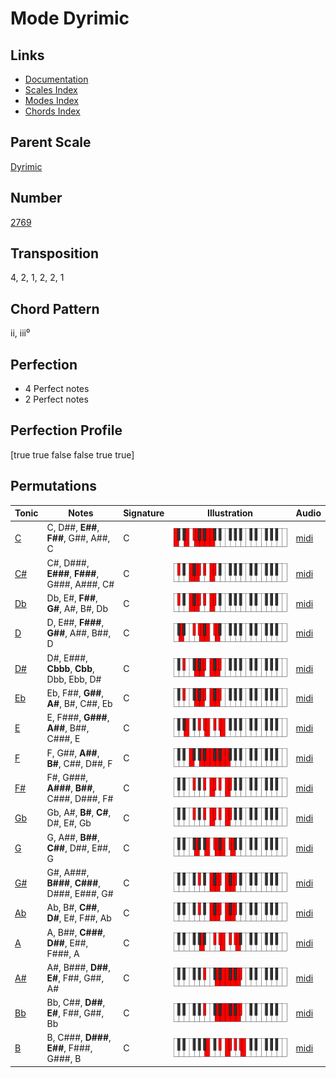 # Mode Dyrimic

## Links

- [Documentation](README.md)
- [Scales Index](Scales.md)
- [Modes Index](Modes.md)
- [Chords Index](Chords.md)

## Parent Scale

[Dyrimic](ScaleDyrimic.md)

## Number

[2769](https://ianring.com/musictheory/scales/2769)

## Transposition

4, 2, 1, 2, 2, 1

## Chord Pattern

ii, iii⁰

## Perfection

- 4 Perfect notes
- 2 Perfect notes

## Perfection Profile

[true true false false true true]

## Permutations

| Tonic | Notes | Signature | Illustration | Audio |
|-------|-------|-----------|--------------|-------|
| [C](ModeCNaturalDyrimic.md) | C, D##, **E##**, **F##**, G##, A##, C | C | ![CNaturalDyrimic](ModeCNaturalDyrimic.png) | [midi](https://github.com/edipermadi/music/blob/main/docs/ModeCNaturalDyrimic.mid?raw=true) |
| [C#](ModeCSharpDyrimic.md) | C#, D###, **E###**, **F###**, G###, A###, C# | C | ![CSharpDyrimic](ModeCSharpDyrimic.png) | [midi](https://github.com/edipermadi/music/blob/main/docs/ModeCSharpDyrimic.mid?raw=true) |
| [Db](ModeDFlatDyrimic.md) | Db, E#, **F##**, **G#**, A#, B#, Db | C | ![DFlatDyrimic](ModeDFlatDyrimic.png) | [midi](https://github.com/edipermadi/music/blob/main/docs/ModeDFlatDyrimic.mid?raw=true) |
| [D](ModeDNaturalDyrimic.md) | D, E##, **F###**, **G##**, A##, B##, D | C | ![DNaturalDyrimic](ModeDNaturalDyrimic.png) | [midi](https://github.com/edipermadi/music/blob/main/docs/ModeDNaturalDyrimic.mid?raw=true) |
| [D#](ModeDSharpDyrimic.md) | D#, E###, **Cbbb**, **Cbb**, Dbb, Ebb, D# | C | ![DSharpDyrimic](ModeDSharpDyrimic.png) | [midi](https://github.com/edipermadi/music/blob/main/docs/ModeDSharpDyrimic.mid?raw=true) |
| [Eb](ModeEFlatDyrimic.md) | Eb, F##, **G##**, **A#**, B#, C##, Eb | C | ![EFlatDyrimic](ModeEFlatDyrimic.png) | [midi](https://github.com/edipermadi/music/blob/main/docs/ModeEFlatDyrimic.mid?raw=true) |
| [E](ModeENaturalDyrimic.md) | E, F###, **G###**, **A##**, B##, C###, E | C | ![ENaturalDyrimic](ModeENaturalDyrimic.png) | [midi](https://github.com/edipermadi/music/blob/main/docs/ModeENaturalDyrimic.mid?raw=true) |
| [F](ModeFNaturalDyrimic.md) | F, G##, **A##**, **B#**, C##, D##, F | C | ![FNaturalDyrimic](ModeFNaturalDyrimic.png) | [midi](https://github.com/edipermadi/music/blob/main/docs/ModeFNaturalDyrimic.mid?raw=true) |
| [F#](ModeFSharpDyrimic.md) | F#, G###, **A###**, **B##**, C###, D###, F# | C | ![FSharpDyrimic](ModeFSharpDyrimic.png) | [midi](https://github.com/edipermadi/music/blob/main/docs/ModeFSharpDyrimic.mid?raw=true) |
| [Gb](ModeGFlatDyrimic.md) | Gb, A#, **B#**, **C#**, D#, E#, Gb | C | ![GFlatDyrimic](ModeGFlatDyrimic.png) | [midi](https://github.com/edipermadi/music/blob/main/docs/ModeGFlatDyrimic.mid?raw=true) |
| [G](ModeGNaturalDyrimic.md) | G, A##, **B##**, **C##**, D##, E##, G | C | ![GNaturalDyrimic](ModeGNaturalDyrimic.png) | [midi](https://github.com/edipermadi/music/blob/main/docs/ModeGNaturalDyrimic.mid?raw=true) |
| [G#](ModeGSharpDyrimic.md) | G#, A###, **B###**, **C###**, D###, E###, G# | C | ![GSharpDyrimic](ModeGSharpDyrimic.png) | [midi](https://github.com/edipermadi/music/blob/main/docs/ModeGSharpDyrimic.mid?raw=true) |
| [Ab](ModeAFlatDyrimic.md) | Ab, B#, **C##**, **D#**, E#, F##, Ab | C | ![AFlatDyrimic](ModeAFlatDyrimic.png) | [midi](https://github.com/edipermadi/music/blob/main/docs/ModeAFlatDyrimic.mid?raw=true) |
| [A](ModeANaturalDyrimic.md) | A, B##, **C###**, **D##**, E##, F###, A | C | ![ANaturalDyrimic](ModeANaturalDyrimic.png) | [midi](https://github.com/edipermadi/music/blob/main/docs/ModeANaturalDyrimic.mid?raw=true) |
| [A#](ModeASharpDyrimic.md) | A#, B###, **D##**, **E#**, F##, G##, A# | C | ![ASharpDyrimic](ModeASharpDyrimic.png) | [midi](https://github.com/edipermadi/music/blob/main/docs/ModeASharpDyrimic.mid?raw=true) |
| [Bb](ModeBFlatDyrimic.md) | Bb, C##, **D##**, **E#**, F##, G##, Bb | C | ![BFlatDyrimic](ModeBFlatDyrimic.png) | [midi](https://github.com/edipermadi/music/blob/main/docs/ModeBFlatDyrimic.mid?raw=true) |
| [B](ModeBNaturalDyrimic.md) | B, C###, **D###**, **E##**, F###, G###, B | C | ![BNaturalDyrimic](ModeBNaturalDyrimic.png) | [midi](https://github.com/edipermadi/music/blob/main/docs/ModeBNaturalDyrimic.mid?raw=true) |
